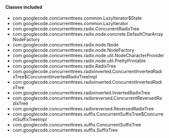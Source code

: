 #### Classes included
- com.googlecode.concurrenttrees.common.LazyIterator$State
- com.googlecode.concurrenttrees.common.LazyIterator
- com.googlecode.concurrenttrees.radix.ConcurrentRadixTree
- com.googlecode.concurrenttrees.radix.node.concrete.DefaultCharArrayNodeFactory
- com.googlecode.concurrenttrees.radix.node.Node
- com.googlecode.concurrenttrees.radix.node.NodeFactory
- com.googlecode.concurrenttrees.radix.node.util.NodeCharacterProvider
- com.googlecode.concurrenttrees.radix.node.util.PrettyPrintable
- com.googlecode.concurrenttrees.radix.RadixTree
- com.googlecode.concurrenttrees.radixinverted.ConcurrentInvertedRadixTree$ConcurrentInvertedRadixTreeImpl
- com.googlecode.concurrenttrees.radixinverted.ConcurrentInvertedRadixTree
- com.googlecode.concurrenttrees.radixinverted.InvertedRadixTree
- com.googlecode.concurrenttrees.radixreversed.ConcurrentReversedRadixTree
- com.googlecode.concurrenttrees.radixreversed.ReversedRadixTree
- com.googlecode.concurrenttrees.suffix.ConcurrentSuffixTree$ConcurrentSuffixTreeImpl
- com.googlecode.concurrenttrees.suffix.ConcurrentSuffixTree
- com.googlecode.concurrenttrees.suffix.SuffixTree
